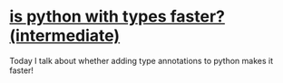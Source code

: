 # [is python with types faster? (intermediate)](https://youtu.be/mkT3KP2J15I)

Today I talk about whether adding type annotations to python makes it faster!
